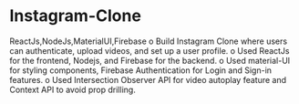 # Instagram-Clone
ReactJs,NodeJs,MaterialUI,Firebase
o	Build Instagram Clone where users can authenticate, upload videos, and set up a user profile.
o	Used ReactJs for the frontend, Nodejs, and Firebase for the backend.
o	Used material-UI for styling components, Firebase Authentication for Login and Sign-in features.
o	Used Intersection Observer API for video autoplay feature and Context API to avoid prop drilling.


